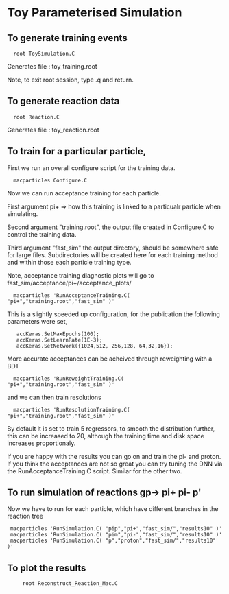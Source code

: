 # Toy Parameterised Simulation

## To generate training events

      root ToySimulation.C

Generates file : toy_training.root

Note, to exit root session, type .q and return.

## To generate reaction data

      root Reaction.C

Generates file : toy_reaction.root

## To train for a particular particle,

First we run an overall configure script for the training data. 

      macparticles Configure.C

Now we can run acceptance training for each particle. 

First argument pi+ => how this training is linked to a particualr particle when simulating.

Second argument "training.root", the output file created in Configure.C to control the training data.

Third argument "fast_sim" the output directory, should be somewhere safe for large files. Subdirectories will be created here for each training method and within those each particle training type.

Note, acceptance training diagnostic plots will go to fast_sim/acceptance/pi+/acceptance_plots/

      macparticles 'RunAcceptanceTraining.C( "pi+","training.root","fast_sim" )'

This is a slightly speeded up configuration, for the publication the following
parameters were set,

	   accKeras.SetMaxEpochs(100);
	   accKeras.SetLearnRate(1E-3);
	   accKeras.SetNetwork({1024,512, 256,128, 64,32,16});

More accurate acceptances can be acheived through reweighting with a BDT

      macparticles 'RunReweightTraining.C( "pi+","training.root","fast_sim" )'

and we can then train resolutions

      macparticles 'RunResolutionTraining.C( "pi+","training.root","fast_sim" )'

By default it is set to train 5 regressors, to smooth the distribution further,
this can be increased to 20, although the training time and disk space
increases proportionaly.

If you are happy with the results you can go on and train the pi- and proton.
If you think the acceptances are not so great you can try tuning the DNN
via the RunAcceptanceTraining.C script. Similar for the other two.

## To run simulation of reactions gp-> pi+ pi- p'

Now we have to run for each particle, which have different branches in the
reaction tree

	 macparticles 'RunSimulation.C( "pip","pi+","fast_sim/","results10" )'
	 macparticles 'RunSimulation.C( "pim","pi-","fast_sim/","results10" )'
	 macparticles 'RunSimulation.C( "p","proton","fast_sim/","results10" )'

## To plot the results

     	 root Reconstruct_Reaction_Mac.C